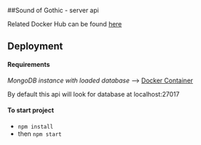 ##Sound of Gothic - server api

Related Docker Hub can be found [here](https://hub.docker.com/r/soundofgothic/api/)

## Deployment  

#### Requirements

_MongoDB instance with loaded database_ --> [Docker Container](https://hub.docker.com/r/soundofgothic/db/) 

By default this api will look for database at localhost:27017


#### To start project
* `npm install`  
* then `npm start`


